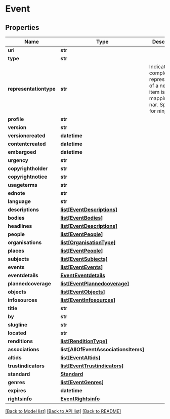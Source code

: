 # Event

## Properties
Name | Type | Description | Notes
------------ | ------------- | ------------- | -------------
**uri** | **str** |  | 
**type** | **str** |  | [optional] 
**representationtype** | **str** | Indicates how complete this representation of a news item is. No mapping to nar. Specific for ninjs. | [optional] 
**profile** | **str** |  | [optional] 
**version** | **str** |  | [optional] 
**versioncreated** | **datetime** |  | [optional] 
**contentcreated** | **datetime** |  | [optional] 
**embargoed** | **datetime** |  | [optional] 
**urgency** | **str** |  | [optional] 
**copyrightholder** | **str** |  | [optional] 
**copyrightnotice** | **str** |  | [optional] 
**usageterms** | **str** |  | [optional] 
**ednote** | **str** |  | [optional] 
**language** | **str** |  | [optional] 
**descriptions** | [**list[EventDescriptions]**](EventDescriptions.md) |  | [optional] 
**bodies** | [**list[EventBodies]**](EventBodies.md) |  | [optional] 
**headlines** | [**list[EventDescriptions]**](EventDescriptions.md) |  | [optional] 
**people** | [**list[EventPeople]**](EventPeople.md) |  | [optional] 
**organisations** | [**list[OrganisationType]**](OrganisationType.md) |  | [optional] 
**places** | [**list[EventPeople]**](EventPeople.md) |  | [optional] 
**subjects** | [**list[EventSubjects]**](EventSubjects.md) |  | [optional] 
**events** | [**list[EventEvents]**](EventEvents.md) |  | [optional] 
**eventdetails** | [**EventEventdetails**](EventEventdetails.md) |  | 
**plannedcoverage** | [**list[EventPlannedcoverage]**](EventPlannedcoverage.md) |  | [optional] 
**objects** | [**list[EventObjects]**](EventObjects.md) |  | [optional] 
**infosources** | [**list[EventInfosources]**](EventInfosources.md) |  | [optional] 
**title** | **str** |  | [optional] 
**by** | **str** |  | [optional] 
**slugline** | **str** |  | [optional] 
**located** | **str** |  | [optional] 
**renditions** | [**list[RenditionType]**](RenditionType.md) |  | [optional] 
**associations** | **list[AllOfEventAssociationsItems]** |  | [optional] 
**altids** | [**list[EventAltids]**](EventAltids.md) |  | [optional] 
**trustindicators** | [**list[EventTrustindicators]**](EventTrustindicators.md) |  | [optional] 
**standard** | [**Standard**](Standard.md) |  | [optional] 
**genres** | [**list[EventGenres]**](EventGenres.md) |  | [optional] 
**expires** | **datetime** |  | [optional] 
**rightsinfo** | [**EventRightsinfo**](EventRightsinfo.md) |  | [optional] 

[[Back to Model list]](../README.md#documentation-for-models) [[Back to API list]](../README.md#documentation-for-api-endpoints) [[Back to README]](../README.md)

